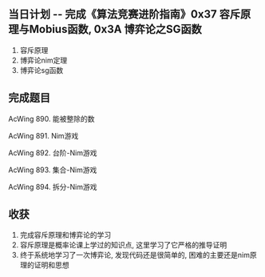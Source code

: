 
## 当日计划 -- 完成《算法竞赛进阶指南》0x37 容斥原理与Mobius函数,  0x3A 博弈论之SG函数
1. 容斥原理
2. 博弈论nim定理
3. 博弈论sg函数

## 完成题目
AcWing 890. 能被整除的数

AcWing 891. Nim游戏

AcWing 892. 台阶-Nim游戏

AcWing 893. 集合-Nim游戏

AcWing 894. 拆分-Nim游戏


## 收获
1. 完成容斥原理和博弈论的学习
2. 容斥原理是概率论课上学过的知识点, 这里学习了它严格的推导证明
3. 终于系统地学习了一次博弈论, 发现代码还是很简单的, 困难的主要还是nim原理的证明和思想
